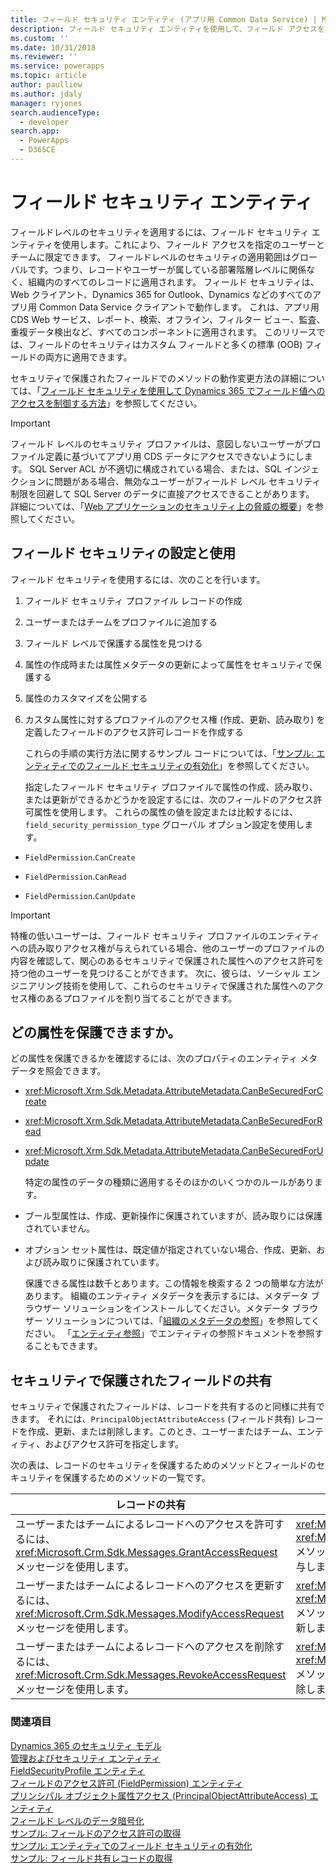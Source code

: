 ```yaml
---
title: フィールド セキュリティ エンティティ (アプリ用 Common Data Service) | Microsoft Docs
description: フィールド セキュリティ エンティティを使用して、フィールド アクセスを指定のユーザーとチームに限定できる、フィールドレベルのセキュリティを適用する方法について説明します。
ms.custom: ''
ms.date: 10/31/2018
ms.reviewer: ''
ms.service: powerapps
ms.topic: article
author: paulliew
ms.author: jdaly
manager: ryjones
search.audienceType:
  - developer
search.app:
  - PowerApps
  - D365CE
---
```

# <a name="field-security-entities"></a>フィールド セキュリティ エンティティ

フィールドレベルのセキュリティを適用するには、フィールド セキュリティ エンティティを使用します。これにより、フィールド アクセスを指定のユーザーとチームに限定できます。 フィールドレベルのセキュリティの適用範囲はグローバルです。つまり、レコードやユーザーが属している部署階層レベルに関係なく、組織内のすべてのレコードに適用されます。 フィールド セキュリティは、Web クライアント、Dynamics 365 for Outlook、Dynamics などのすべてのアプリ用 Common Data Service クライアントで動作します。 これは、アプリ用 CDS Web サービス、レポート、検索、オフライン、フィルター ビュー、監査、重複データ検出など、すべてのコンポーネントに適用されます。 このリリースでは、フィールドのセキュリティはカスタム フィールドと多くの標準 (OOB) フィールドの両方に適用できます。  
  
 セキュリティで保護されたフィールドでのメソッドの動作変更方法の詳細については、「[フィールド セキュリティを使用して Dynamics 365 でフィールド値へのアクセスを制御する方法](/dynamics365/customer-engagement/developer/security-dev/use-field-security-control-access-field-values)」を参照してください。  
  
> [!IMPORTANT]
>  フィールド レベルのセキュリティ プロファイルは、意図しないユーザーがプロファイル定義に基づいてアプリ用 CDS データにアクセスできないようにします。 SQL Server ACL が不適切に構成されている場合、または、SQL インジェクションに問題がある場合、無効なユーザーがフィールド レベル セキュリティ制限を回避して SQL Server のデータに直接アクセスできることがあります。 詳細については、「[Web アプリケーションのセキュリティ上の脅威の概要](https://msdn.microsoft.com/library/f13d73y6.aspx)」を参照してください。  
  
<a name="bkmk_setup"></a>   

## <a name="set-up-and-use-field-security"></a>フィールド セキュリティの設定と使用  
 フィールド セキュリティを使用するには、次のことを行います。  
  
1. フィールド セキュリティ プロファイル レコードの作成  
  
2. ユーザーまたはチームをプロファイルに追加する  
  
3. フィールド レベルで保護する属性を見つける  
  
4. 属性の作成時または属性メタデータの更新によって属性をセキュリティで保護する  
  
5. 属性のカスタマイズを公開する  
  
6. カスタム属性に対するプロファイルのアクセス権 (作成、更新、読み取り) を定義したフィールドのアクセス許可レコードを作成する  
  
   これらの手順の実行方法に関するサンプル コードについては、「[サンプル: エンティティでのフィールド セキュリティの有効化](/dynamics365/customer-engagement/developer/sample-enable-field-security-entity)」を参照してください。  
  
   指定したフィールド セキュリティ プロファイルで属性の作成、読み取り、または更新ができるかどうかを設定するには、次のフィールドのアクセス許可属性を使用します。 
   これらの属性の値を設定または比較するには、`field_security_permission_type` グローバル オプション設定を使用します。  
  
-   `FieldPermission`.`CanCreate`  
  
-   `FieldPermission`.`CanRead`  
  
-   `FieldPermission`.`CanUpdate`  
  
> [!IMPORTANT]
>  特権の低いユーザーは、フィールド セキュリティ プロファイルのエンティティへの読み取りアクセス権が与えられている場合、他のユーザーのプロファイルの内容を確認して、関心のあるセキュリティで保護された属性へのアクセス許可を持つ他のユーザーを見つけることができます。 次に、彼らは、ソーシャル エンジニアリング技術を使用して、これらのセキュリティで保護された属性へのアクセス権のあるプロファイルを割り当てることができます。  
  
<a name="bkmk_whichattributes"></a>   

## <a name="which-attributes-can-be-secured"></a>どの属性を保護できますか。  
 どの属性を保護できるかを確認するには、次のプロパティのエンティティ メタデータを照会できます。  
  
- <xref:Microsoft.Xrm.Sdk.Metadata.AttributeMetadata.CanBeSecuredForCreate>  
  
- <xref:Microsoft.Xrm.Sdk.Metadata.AttributeMetadata.CanBeSecuredForRead>  
  
- <xref:Microsoft.Xrm.Sdk.Metadata.AttributeMetadata.CanBeSecuredForUpdate>  
  
  特定の属性のデータの種類に適用するそのほかのいくつかのルールがあります。  
  
- ブール型属性は、作成、更新操作に保護されていますが、読み取りには保護されていません。  
  
- オプション セット属性は、既定値が指定されていない場合、作成、更新、および読み取りに保護されています。  
  
  保護できる属性は数千とあります。この情報を検索する 2 つの簡単な方法があります。 組織のエンティティ メタデータを表示するには、メタデータ ブラウザー ソリューションをインストールしてください。メタデータ ブラウザー ソリューションについては、「[組織のメタデータの参照](/dynamics365/customer-engagement/developer/browse-your-metadata)」を参照してください。 「[エンティティ参照](/dynamics365/customer-engagement/developer/about-entity-reference)」でエンティティの参照ドキュメントを参照することもできます。  
  
<a name="bkmk_sharing"></a>   
## <a name="share-secured-fields"></a>セキュリティで保護されたフィールドの共有  
 セキュリティで保護されたフィールドは、レコードを共有するのと同様に共有できます。 それには、`PrincipalObjectAttributeAccess` (フィールド共有) レコードを作成、更新、または削除します。このとき、ユーザーまたはチーム、エンティティ、およびアクセス許可を指定します。  
  
 次の表は、レコードのセキュリティを保護するためのメソッドとフィールドのセキュリティを保護するためのメソッドの一覧です。  
  
|レコードの共有|フィールド アクセスの共有|  
|--------------------|--------------------------|  
|ユーザーまたはチームによるレコードへのアクセスを許可するには、<xref:Microsoft.Crm.Sdk.Messages.GrantAccessRequest> メッセージを使用します。|<xref:Microsoft.Xrm.Sdk.Messages.CreateRequest> メッセージまたは <xref:Microsoft.Xrm.Sdk.IOrganizationService>.<xref:Microsoft.Xrm.Sdk.IOrganizationService.Create*> メソッドを使用してユーザーまたはチームに対してセキュリティ保護されたフィールド アクセス権を付与します。|  
|ユーザーまたはチームによるレコードへのアクセスを更新するには、<xref:Microsoft.Crm.Sdk.Messages.ModifyAccessRequest> メッセージを使用します。|<xref:Microsoft.Xrm.Sdk.Messages.UpdateRequest> メッセージまたは <xref:Microsoft.Xrm.Sdk.IOrganizationService>.<xref:Microsoft.Xrm.Sdk.IOrganizationService.Update*> メソッドを使用してユーザーまたはチームに対してセキュリティ保護されたフィールド アクセス権を更新します。|  
|ユーザーまたはチームによるレコードへのアクセスを削除するには、<xref:Microsoft.Crm.Sdk.Messages.RevokeAccessRequest> メッセージを使用します。|<xref:Microsoft.Xrm.Sdk.Messages.DeleteRequest> メッセージまたは <xref:Microsoft.Xrm.Sdk.IOrganizationService>.<xref:Microsoft.Xrm.Sdk.IOrganizationService.Delete*> メソッドを使用してユーザーまたはチームに対するセキュリティ保護されたフィールド アクセス権を削除します。|  
  
### <a name="see-also"></a>関連項目  
 [Dynamics 365 のセキュリティ モデル](security-model.md)   
 [管理およびセキュリティ エンティティ](/dynamics365/customer-engagement/developer/administration-security-entities)   
 [FieldSecurityProfile エンティティ](/reference/entities/fieldsecurityprofile.md)   
 [フィールドのアクセス許可 (FieldPermission) エンティティ](/reference/entities/fieldpermission.md)   
 [プリンシパル オブジェクト属性アクセス (PrincipalObjectAttributeAccess) エンティティ](/reference/entities/principalobjectattributeaccess.md)   
 [フィールド レベルのデータ暗号化](field-level-data-encryption.md)   
 [サンプル: フィールドのアクセス許可の取得](/dynamics365/customer-engagement/developer/sample-retrieve-field-permissions)   
 [サンプル: エンティティでのフィールド セキュリティの有効化](org-service/samples/enable-field-security-entity.md)   
 [サンプル: フィールド共有レコードの取得](/dynamics365/customer-engagement/developer/sample-retrieve-field-sharing-records)